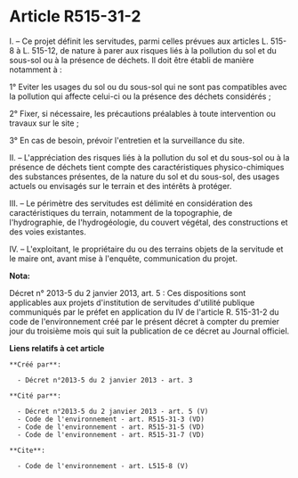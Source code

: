 # Article R515-31-2

I. – Ce projet définit les servitudes, parmi celles prévues aux articles L. 515-8 à L. 515-12, de nature à parer aux risques
liés à la pollution du sol et du sous-sol ou à la présence de déchets. Il doit être établi de manière notamment à :

1° Eviter les usages du sol ou du sous-sol qui ne sont pas compatibles avec la pollution qui affecte celui-ci ou la présence
des déchets considérés ;

2° Fixer, si nécessaire, les précautions préalables à toute intervention ou travaux sur le site ;

3° En cas de besoin, prévoir l'entretien et la surveillance du site.

II. – L'appréciation des risques liés à la pollution du sol et du sous-sol ou à la présence de déchets tient compte des
caractéristiques physico-chimiques des substances présentes, de la nature du sol et du sous-sol, des usages actuels ou
envisagés sur le terrain et des intérêts à protéger.

III. – Le périmètre des servitudes est délimité en considération des caractéristiques du terrain, notamment de la
topographie, de l'hydrographie, de l'hydrogéologie, du couvert végétal, des constructions et des voies existantes.

IV. – L'exploitant, le propriétaire du ou des terrains objets de la servitude et le maire ont, avant mise à l'enquête,
communication du projet.

**Nota:**

Décret n° 2013-5 du 2 janvier 2013, art. 5 : Ces dispositions sont applicables aux projets d'institution de servitudes
d'utilité publique communiqués par le préfet en application du IV de l'article R. 515-31-2 du code de l'environnement créé
par le présent décret à compter du premier jour du troisième mois qui suit la publication de ce décret au Journal officiel.

**Liens relatifs à cet article**

	**Créé par**:

	  - Décret n°2013-5 du 2 janvier 2013 - art. 3

	**Cité par**:

	  - Décret n°2013-5 du 2 janvier 2013 - art. 5 (V)
	  - Code de l'environnement - art. R515-31-3 (VD)
	  - Code de l'environnement - art. R515-31-5 (VD)
	  - Code de l'environnement - art. R515-31-7 (VD)

	**Cite**:

	  - Code de l'environnement - art. L515-8 (V)
